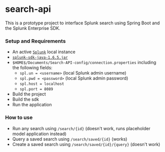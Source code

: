 # search-api
This is a prototype project to interface Splunk search using Spring Boot and the Splunk Enterprise SDK.

### Setup and Requirements
* An active [`Splunk`](https://www.splunk.com/en_us/download/splunk-enterprise.html) local instance
* [`splunk-sdk-java-1.6.5.jar`](https://dev.splunk.com/enterprise/docs/java/sdk-java/gettingstartedsdkjava/requirementssdkjava/)
* `$HOME$/Documents/Search-API-config/connection.properties`
including the following fields:
    * `spl.un = <username>` (local Splunk admin username)
    * `spl.pwd = <password>` (local Splunk admin password)
    * `spl.host = localhost`
    * `spl.port = 8089`
* Build the project
* Build the sdk
* Run the application

### How to use
- Run any search using
`/search/{id}` (doesn't work, runs placeholder model application instead)
- Query a saved search using
`/search/saved/{id}` (works)
- Create a saved search using
`/search/saved/{id}/{query}` (doesn't work)
